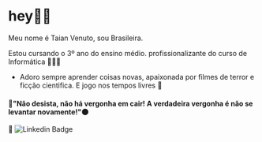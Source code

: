 # hey👋🏻

Meu nome é Taian Venuto, sou Brasileira.

Estou cursando o 3º ano do ensino médio. profissionalizante do curso de Informática 👩🏼‍💻

- Adoro sempre aprender coisas novas, apaixonada por filmes de terror e ficção cientifica. E jogo nos tempos livres 👾


#### 📌"Não desista, não há vergonha em cair! A verdadeira vergonha é não se levantar novamente!"🌑

📌 ![Linkedin Badge](https://img.shields.io/badge/-Linkedin-blue?style=flat-square&logoColor=white&link=www.linkedin.com/in/taian-r-castro-venuto-a06961197)


